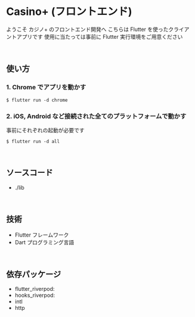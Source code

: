 # Casino+ (フロントエンド)

ようこそ カジノ+ のフロントエンド開発へ
こちらは Flutter を使ったクライアントアプリです
使用に当たっては事前に Flutter 実行環境をご用意ください

<br>

## 使い方

### 1. Chrome でアプリを動かす

```
$ flutter run -d chrome
```

### 2. iOS, Android など接続された全てのプラットフォームで動かす

事前にそれぞれの起動が必要です

```
$ flutter run -d all
```

<br>

## ソースコード
- ./lib

<br>

## 技術
- Flutter フレームワーク
- Dart プログラミング言語

<br>

## 依存パッケージ

- flutter_riverpod:
- hooks_riverpod:
- intl
- http


